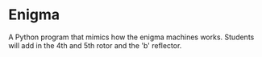 # Enigma
A Python program that mimics how the enigma machines works.  Students will add in the 4th and 5th rotor and the 'b' reflector. 
